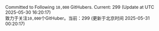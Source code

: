 Committed to Following `10,000` GitHubers. Current: <!-- FOLLOWING_COUNT -->299<!-- FOLLOWING_COUNT --> (Update at UTC <!-- LAST_UPDATED -->2025-05-30 16:20:17<!-- LAST_UPDATED -->)<br>
致力于关注`10,000`个GitHuber。当前：<!-- FOLLOWING_COUNT -->299<!-- FOLLOWING_COUNT --> (更新于北京时间 <!-- LAST_UPDATED_CST -->2025-05-31 00:20:17<!-- LAST_UPDATED_CST -->)
